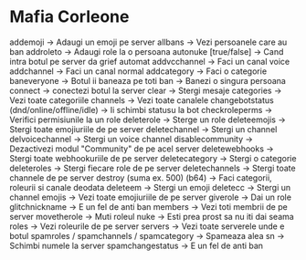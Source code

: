 # Mafia Corleone
addemoji -> Adaugi un emoji pe server
allbans -> Vezi persoanele care au ban
addroleto -> Adaugi role la o persoana
autonuke [true/false] -> Cand intra botul pe server da grief automat
addvcchannel -> Faci un canal voice
addchannel -> Faci un canal normal
addcategory -> Faci o categorie
baneveryone -> Botul ii baneaza pe toti
ban -> Banezi o singura persoana
connect -> conectezi botul la server
clear -> Stergi mesaje
categories -> Vezi toate categoriile
channels -> Vezi toate canalele
changebotstatus (dnd/online/offline/idle) -> Ii schimbi statusu la bot
checkroleperms -> Verifici permisiunile la un role
deleterole -> Sterge un role
deleteemojis -> Stergi toate emojiuriile de pe server
deletechannel -> Stergi un channel
delvoicechannel -> Stergi un voice channel
disablecommunity -> Dezactivezi modul "Community" de pe acel server
deletewebhooks -> Stergi toate webhookuriile de pe server
deletecategory -> Stergi o categorie
deleteroles -> Stergi fiecare role de pe server
deletechannels -> Stergi toate channele de pe server
destroy (suma ex. 500) (b64) -> Faci categorii, roleurii si canale deodata
deleteem -> Stergi un emoji
deletecc -> Stergi un channel
emojis -> Vezi toate emojiuriile de pe server
giverole -> Dai un role
glitchnickname -> E un fel de anti ban
members -> Vezi toti membrii de pe server
movetherole -> Muti roleul
nuke -> Esti prea prost sa nu iti dai seama
roles -> Vezi roleurile de pe server
servers -> Vezi toate serverele unde e botul
spamroles / spamchannels / spamcategory -> Spameaza alea
sn -> Schimbi numele la server
spamchangestatus -> E un fel de anti ban
